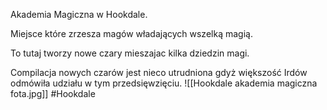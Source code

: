 Akademia Magiczna w Hookdale.

Miejsce które zrzesza magów władających wszelką magią.

To tutaj tworzy nowe czary mieszajac kilka dziedzin magi.

Compilacja nowych czarów jest nieco utrudniona gdyż większość Irdów odmówiła udziału w tym przedsięwzięciu.
![[Hookdale akademia magiczna fota.jpg]]
#Hookdale
